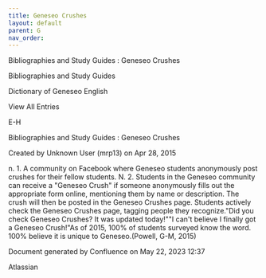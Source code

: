 ```yaml
---
title: Geneseo Crushes
layout: default
parent: G
nav_order:
---
```


Bibliographies and Study Guides : Geneseo Crushes

Bibliographies and Study Guides

Dictionary of Geneseo English

View All Entries

E-H

Bibliographies and Study Guides : Geneseo Crushes

Created by  Unknown User (mrp13) on Apr 28, 2015

n. 1. A community on Facebook where Geneseo students anonymously post crushes for their fellow students. N. 2. Students in the Geneseo community can receive a &quot;Geneseo Crush&quot; if someone anonymously fills out the appropriate form online, mentioning them by name or description. The crush will then be posted in the Geneseo Crushes page. Students actively check the Geneseo Crushes page, tagging people they recognize.&quot;Did you check Geneseo Crushes? It was updated today!&quot;&quot;I can't believe I finally got a Geneseo Crush!&quot;As of 2015, 100% of students surveyed know the word. 100% believe it is unique to Geneseo.(Powell, G-M, 2015)

Document generated by Confluence on May 22, 2023 12:37

Atlassian
